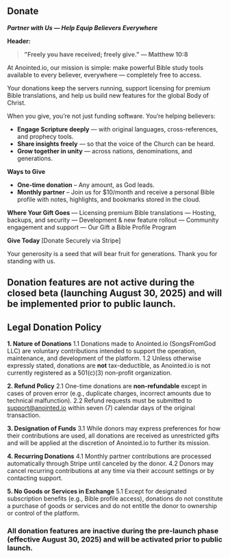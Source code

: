 ## **Donate**

***Partner with Us — Help Equip Believers Everywhere***

**Header:**

> **"Freely you have received; freely give." — Matthew 10:8**

At Anointed.io, our mission is simple: make powerful Bible study tools available to every believer, everywhere — completely free to access.

Your donations keep the servers running, support licensing for premium Bible translations, and help us build new features for the global Body of Christ.

When you give, you’re not just funding software.
You’re helping believers:

* **Engage Scripture deeply** — with original languages, cross-references, and prophecy tools.
* **Share insights freely** — so that the voice of the Church can be heard.
* **Grow together in unity** — across nations, denominations, and generations.

**Ways to Give**

* **One-time donation** – Any amount, as God leads.
* **Monthly partner** – Join us for \$10/month and receive a personal Bible profile with notes, highlights, and bookmarks stored in the cloud.

**Where Your Gift Goes**
— Licensing premium Bible translations
— Hosting, backups, and security
— Development & new feature rollout
— Community engagement and support
— Our Gift a Bible Profile Program

**Give Today**
\[Donate Securely via Stripe]

Your generosity is a seed that will bear fruit for generations. Thank you for standing with us.

Donation features are not active during the closed beta (launching August 30, 2025) and will be implemented prior to public launch.
---

## **Legal Donation Policy**

**1. Nature of Donations**
1.1 Donations made to Anointed.io (SongsFromGod LLC) are voluntary contributions intended to support the operation, maintenance, and development of the platform.
1.2 Unless otherwise expressly stated, donations are **not** tax-deductible, as Anointed.io is not currently registered as a 501(c)(3) non-profit organization.

**2. Refund Policy**
2.1 One-time donations are **non-refundable** except in cases of proven error (e.g., duplicate charges, incorrect amounts due to technical malfunction).
2.2 Refund requests must be submitted to [support@anointed.io](mailto:support@anointed.io) within seven (7) calendar days of the original transaction.

**3. Designation of Funds**
3.1 While donors may express preferences for how their contributions are used, all donations are received as unrestricted gifts and will be applied at the discretion of Anointed.io to further its mission.

**4. Recurring Donations**
4.1 Monthly partner contributions are processed automatically through Stripe until canceled by the donor.
4.2 Donors may cancel recurring contributions at any time via their account settings or by contacting support.

**5. No Goods or Services in Exchange**
5.1 Except for designated subscription benefits (e.g., Bible profile access), donations do not constitute a purchase of goods or services and do not entitle the donor to ownership or control of the platform.

### All donation features are inactive during the pre-launch phase (effective August 30, 2025) and will be activated prior to public launch.